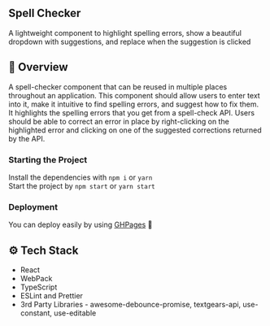 ## Spell Checker
A lightweight component to highlight spelling errors, show a beautiful dropdown with suggestions, and replace when the suggestion is clicked

## 📌 Overview

A spell-checker component that can be reused in multiple places throughout an application. This component should allow users to enter text into it, make
it intuitive to find spelling errors, and suggest how to fix them. It highlights the spelling errors that you get from a spell-check API. Users should be able to correct an error in place by right-clicking on the highlighted error and clicking on one of the suggested corrections returned by the API.

### Starting the Project

Install the dependencies with `npm i` or `yarn`  
Start the project by `npm start` or `yarn start`

### Deployment

You can deploy easily by using [GHPages](https://www.npmjs.com/package/gh-pages) 🎉


## ⚙ Tech Stack

- React
- WebPack
- TypeScript
- ESLint and Prettier
- 3rd Party Libraries - awesome-debounce-promise, textgears-api, use-constant, use-editable
